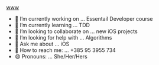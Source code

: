 

[www](https://marinahuber.com)

- 🔭 I’m currently working on ... Essentail Developer course
- 🌱 I’m currently learning ... TDD
- 👯 I’m looking to collaborate on ... new iOS projects
- 🤔 I’m looking for help with ... Algorithms
- 💬 Ask me about ... iOS
- 📲 How to reach me: ... +385 95 3955 734
- 😄 Pronouns: ... She/Her/Hers
